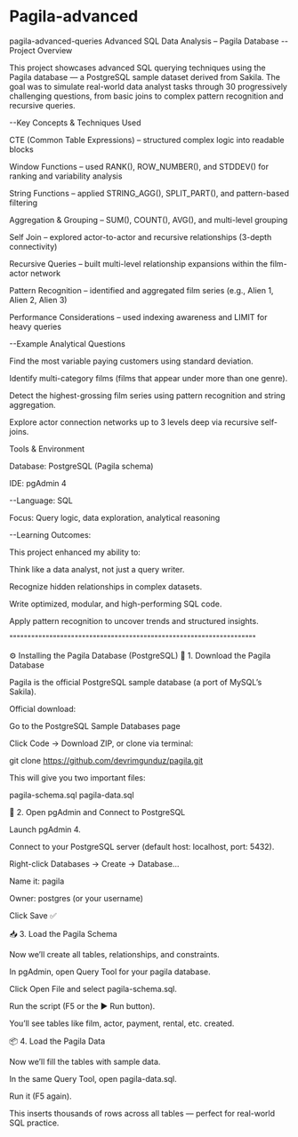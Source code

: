 # Pagila-advanced
pagila-advanced-queries
Advanced SQL Data Analysis – Pagila Database
 --Project Overview

This project showcases advanced SQL querying techniques using the Pagila database — a PostgreSQL sample dataset derived from Sakila.
The goal was to simulate real-world data analyst tasks through 30 progressively challenging questions, from basic joins to complex pattern recognition and recursive queries.

--Key Concepts & Techniques Used

CTE (Common Table Expressions) – structured complex logic into readable blocks

Window Functions – used RANK(), ROW_NUMBER(), and STDDEV() for ranking and variability analysis

String Functions – applied STRING_AGG(), SPLIT_PART(), and pattern-based filtering

Aggregation & Grouping – SUM(), COUNT(), AVG(), and multi-level grouping

Self Join – explored actor-to-actor and recursive relationships (3-depth connectivity)

Recursive Queries – built multi-level relationship expansions within the film-actor network

Pattern Recognition – identified and aggregated film series (e.g., Alien 1, Alien 2, Alien 3)

Performance Considerations – used indexing awareness and LIMIT for heavy queries

--Example Analytical Questions

Find the most variable paying customers using standard deviation.

Identify multi-category films (films that appear under more than one genre).

Detect the highest-grossing film series using pattern recognition and string aggregation.

Explore actor connection networks up to 3 levels deep via recursive self-joins.

 Tools & Environment

Database: PostgreSQL (Pagila schema)

IDE: pgAdmin 4

--Language: SQL

Focus: Query logic, data exploration, analytical reasoning

 --Learning Outcomes:

This project enhanced my ability to:

Think like a data analyst, not just a query writer.

Recognize hidden relationships in complex datasets.

Write optimized, modular, and high-performing SQL code.

Apply pattern recognition to uncover trends and structured insights.


""""""""""""""""""""""""""""""""""""""""""""""""""""""""""""""""""""

⚙️ Installing the Pagila Database (PostgreSQL)
🧩 1. Download the Pagila Database

Pagila is the official PostgreSQL sample database (a port of MySQL’s Sakila).

Official download:

Go to the PostgreSQL Sample Databases page

Click Code → Download ZIP, or clone via terminal:

git clone https://github.com/devrimgunduz/pagila.git


This will give you two important files:

pagila-schema.sql
pagila-data.sql

🧱 2. Open pgAdmin and Connect to PostgreSQL

Launch pgAdmin 4.

Connect to your PostgreSQL server (default host: localhost, port: 5432).

Right-click Databases → Create → Database...

Name it: pagila

Owner: postgres (or your username)

Click Save ✅

📥 3. Load the Pagila Schema

Now we’ll create all tables, relationships, and constraints.

In pgAdmin, open Query Tool for your pagila database.

Click Open File and select pagila-schema.sql.

Run the script (F5 or the ▶️ Run button).

You’ll see tables like film, actor, payment, rental, etc. created.

📦 4. Load the Pagila Data

Now we’ll fill the tables with sample data.

In the same Query Tool, open pagila-data.sql.

Run it (F5 again).

This inserts thousands of rows across all tables — perfect for real-world SQL practice.
